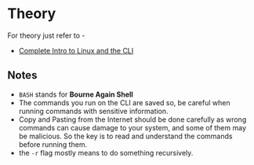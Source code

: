# Theory

For theory just refer to -

- [Complete Intro to Linux and the CLI](https://btholt.github.io/complete-intro-to-linux-and-the-cli/)

## Notes

- `BASH` stands for **Bourne Again Shell**
- The commands you run on the CLI are saved so, be careful when running commands with sensitive information.
- Copy and Pasting from the Internet should be done carefully as wrong commands can cause damage to your system, and some of them may be malicious. So the key is to read and understand the commands before running them.
- the `-r` flag mostly means to do something recursively.

